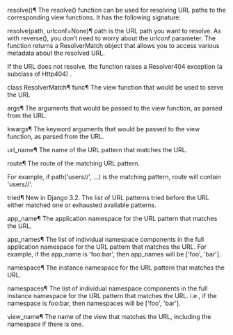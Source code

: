 resolve()¶
The resolve() function can be used for resolving URL paths to the corresponding view functions. It has the following signature:

resolve(path, urlconf=None)¶
path is the URL path you want to resolve. As with reverse(), you don’t need to worry about the urlconf parameter. The function returns a ResolverMatch object that allows you to access various metadata about the resolved URL.

If the URL does not resolve, the function raises a Resolver404 exception (a subclass of Http404) .

class ResolverMatch¶
func¶
The view function that would be used to serve the URL

args¶
The arguments that would be passed to the view function, as parsed from the URL.

kwargs¶
The keyword arguments that would be passed to the view function, as parsed from the URL.

url_name¶
The name of the URL pattern that matches the URL.

route¶
The route of the matching URL pattern.

For example, if path('users/<id>/', ...) is the matching pattern, route will contain 'users/<id>/'.

tried¶
New in Django 3.2.
The list of URL patterns tried before the URL either matched one or exhausted available patterns.

app_name¶
The application namespace for the URL pattern that matches the URL.

app_names¶
The list of individual namespace components in the full application namespace for the URL pattern that matches the URL. For example, if the app_name is 'foo:bar', then app_names will be ['foo', 'bar'].

namespace¶
The instance namespace for the URL pattern that matches the URL.

namespaces¶
The list of individual namespace components in the full instance namespace for the URL pattern that matches the URL. i.e., if the namespace is foo:bar, then namespaces will be ['foo', 'bar'].

view_name¶
The name of the view that matches the URL, including the namespace if there is one.